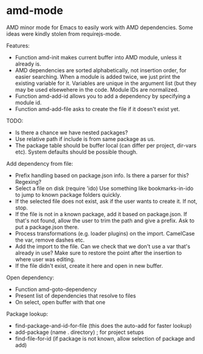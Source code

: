 amd-mode
========

AMD minor mode for Emacs to easily work with AMD dependencies. Some ideas were kindly stolen from requirejs-mode.

Features:
 * Function amd-init makes current buffer into AMD module, unless it already is.
 * AMD dependencies are sorted alphabetically, not insertion order, for easier searching. When a module is added twice, we just print the existing variable for it. Variables are unique in the argument list (but they may be used elsewehere in the code. Module IDs are normalized.
 * Function amd-add-id allows you to add a dependency by specifying a module id.
 * Function amd-add-file asks to create the file if it doesn't exist yet.

TODO:
 * Is there a chance we have nested packages?
 * Use relative path if include is from same package as us.
 * The package table should be buffer local (can differ per project, dir-vars etc).
   System defaults should be possible though.
 
Add dependency from file:
 * Prefix handling based on package.json info.
   Is there a parser for this? Regexing?
 * Select a file on disk (require 'ido)
   Use something like bookmarks-in-ido to jump to known package folders quickly.
 * If the selected file does not exist, ask if the user wants to create it.
   If not, stop.
 * If the file is not in a known package, add it based on package.json.
   If that's not found, allow the user to trim the path and give a prefix. Ask to put a package.json there.
 * Process transformations (e.g. loader plugins) on the import.
   CamelCase the var, remove dashes etc.
 * Add the import to the file.
   Can we check that we don't use a var that's already in use?
   Make sure to restore the point after the insertion to where user was editing.
 * If the file didn't exist, create it here and open in new buffer.

Open dependency:
 * Function amd-goto-dependency
 * Present list of dependencies that resolve to files
 * On select, open buffer with that one

Package lookup:
 * find-package-and-id-for-file (this does the auto-add for faster lookup)
 * add-package (name . directory) ; for project setups
 * find-file-for-id (if package is not known, allow selection of package and add)
